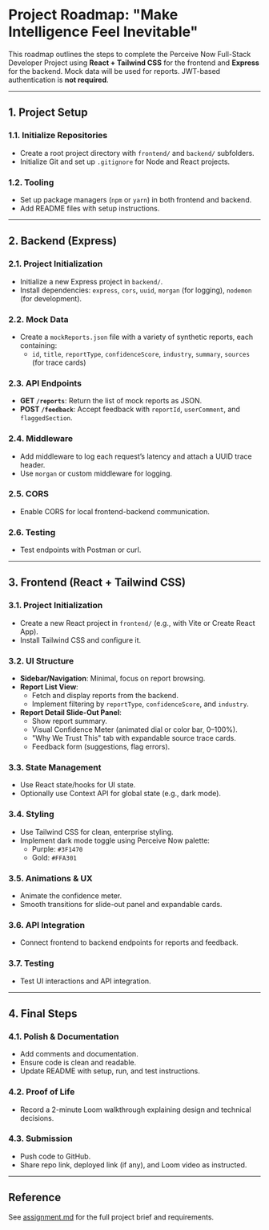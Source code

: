 # Project Roadmap: "Make Intelligence Feel Inevitable"

This roadmap outlines the steps to complete the Perceive Now Full-Stack Developer Project using **React + Tailwind CSS** for the frontend and **Express** for the backend. Mock data will be used for reports. JWT-based authentication is **not required**.

---

## 1. Project Setup

### 1.1. Initialize Repositories
- Create a root project directory with `frontend/` and `backend/` subfolders.
- Initialize Git and set up `.gitignore` for Node and React projects.

### 1.2. Tooling
- Set up package managers (`npm` or `yarn`) in both frontend and backend.
- Add README files with setup instructions.

---

## 2. Backend (Express)

### 2.1. Project Initialization
- Initialize a new Express project in `backend/`.
- Install dependencies: `express`, `cors`, `uuid`, `morgan` (for logging), `nodemon` (for development).

### 2.2. Mock Data
- Create a `mockReports.json` file with a variety of synthetic reports, each containing:
  - `id`, `title`, `reportType`, `confidenceScore`, `industry`, `summary`, `sources` (for trace cards)

### 2.3. API Endpoints
- **GET `/reports`**: Return the list of mock reports as JSON.
- **POST `/feedback`**: Accept feedback with `reportId`, `userComment`, and `flaggedSection`.

### 2.4. Middleware
- Add middleware to log each request’s latency and attach a UUID trace header.
- Use `morgan` or custom middleware for logging.

### 2.5. CORS
- Enable CORS for local frontend-backend communication.

### 2.6. Testing
- Test endpoints with Postman or curl.

---

## 3. Frontend (React + Tailwind CSS)

### 3.1. Project Initialization
- Create a new React project in `frontend/` (e.g., with Vite or Create React App).
- Install Tailwind CSS and configure it.

### 3.2. UI Structure
- **Sidebar/Navigation**: Minimal, focus on report browsing.
- **Report List View**:
  - Fetch and display reports from the backend.
  - Implement filtering by `reportType`, `confidenceScore`, and `industry`.
- **Report Detail Slide-Out Panel**:
  - Show report summary.
  - Visual Confidence Meter (animated dial or color bar, 0–100%).
  - "Why We Trust This" tab with expandable source trace cards.
  - Feedback form (suggestions, flag errors).

### 3.3. State Management
- Use React state/hooks for UI state.
- Optionally use Context API for global state (e.g., dark mode).

### 3.4. Styling
- Use Tailwind CSS for clean, enterprise styling.
- Implement dark mode toggle using Perceive Now palette:
  - Purple: `#3F1470`
  - Gold: `#FFA301`

### 3.5. Animations & UX
- Animate the confidence meter.
- Smooth transitions for slide-out panel and expandable cards.

### 3.6. API Integration
- Connect frontend to backend endpoints for reports and feedback.

### 3.7. Testing
- Test UI interactions and API integration.

---

## 4. Final Steps

### 4.1. Polish & Documentation
- Add comments and documentation.
- Ensure code is clean and readable.
- Update README with setup, run, and test instructions.

### 4.2. Proof of Life
- Record a 2-minute Loom walkthrough explaining design and technical decisions.

### 4.3. Submission
- Push code to GitHub.
- Share repo link, deployed link (if any), and Loom video as instructed.

---

## Reference
See [assignment.md](assignment.md) for the full project brief and requirements. 